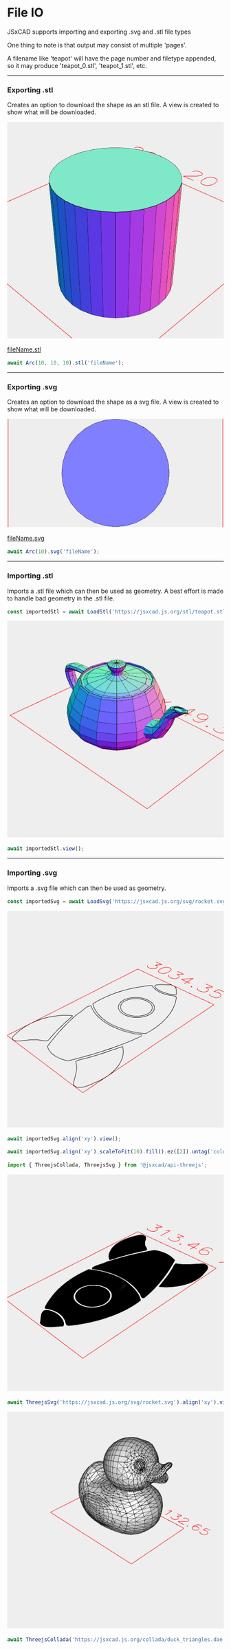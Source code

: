 # File IO
JSxCAD supports importing and exporting .svg and .stl file types

One thing to note is that output may consist of multiple 'pages'.

A filename like 'teapot' will have the page number and filetype appended, so it may produce 'teapot_0.stl', 'teapot_1.stl', etc.

---
### Exporting .stl
Creates an option to download the shape as an stl file. A view is created to show what will be downloaded.

![Image](file_import_and_export.md.$4_fileName.png)

[fileName.stl](file_import_and_export.fileName.stl)

```JavaScript
await Arc(10, 10, 10).stl('fileName');
```

---
### Exporting .svg
Creates an option to download the shape as a svg file. A view is created to show what will be downloaded.

![Image](file_import_and_export.md.$6_fileName.png)

[fileName.svg](file_import_and_export.fileName.svg)

```JavaScript
await Arc(10).svg('fileName');
```

---
### Importing .stl
Imports a .stl file which can then be used as geometry. A best effort is made to handle bad geometry in the .stl file.

```JavaScript
const importedStl = await LoadStl('https://jsxcad.js.org/stl/teapot.stl');
```

![Image](file_import_and_export.md.$8.png)

```JavaScript
await importedStl.view();
```

---
### Importing .svg
Imports a .svg file which can then be used as geometry.

```JavaScript
const importedSvg = await LoadSvg('https://jsxcad.js.org/svg/rocket.svg', { fill: false })
```

![Image](file_import_and_export.md.$10.png)

```JavaScript
await importedSvg.align('xy').view();
```

```JavaScript
await importedSvg.align('xy').scaleToFit(10).fill().ez([2]).untag('color:#090000').view();
```

```JavaScript
import { ThreejsCollada, ThreejsSvg } from '@jsxcad/api-threejs';
```

![Image](file_import_and_export.md.$12.png)

```JavaScript
await ThreejsSvg('https://jsxcad.js.org/svg/rocket.svg').align('xy').view();
```

![Image](file_import_and_export.md.$13.png)

```JavaScript
await ThreejsCollada('https://jsxcad.js.org/collada/duck_triangles.dae').rx(1/4).view();
```
